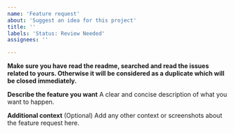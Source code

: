 ```yaml
---
name: 'Feature request'
about: 'Suggest an idea for this project'
title: ''
labels: 'Status: Review Needed'
assignees: ''

---
```


**Make sure you have read the readme, searched and read the issues related to yours. Otherwise it will be considered as a duplicate which will be closed immediately.**

**Describe the feature you want**
A clear and concise description of what you want to happen.

**Additional context** (Optional)
Add any other context or screenshots about the feature request here.

